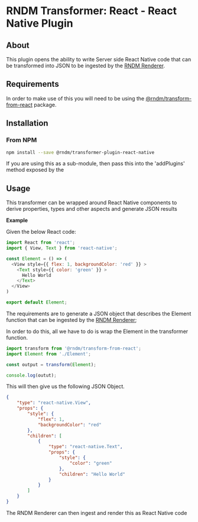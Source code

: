 # RNDM Transformer: React - React Native Plugin

## About

This plugin opens the ability to write Server side React Native code that can be transformed into JSON to be ingested by the [RNDM Renderer](https://github.com/rndm-com/rndm-render).

## Requirements

In order to make use of this you will need to be using the [@rndm/transform-from-react](https://github.com/rndm-com/rndm-transform-from-react) package.

## Installation

### From NPM

```sh
npm install --save @rndm/transformer-plugin-react-native
```

If you are using this as a sub-module, then pass this into the 'addPlugins' method exposed by the

## Usage

This transformer can be wrapped around React Native components to derive properties, types and other aspects and generate JSON results

**Example**

Given the below React code:

```javascript
import React from 'react';
import { View, Text } from 'react-native';

const Element = () => (
  <View style={{ flex: 1, backgroundColor: 'red' }} >
    <Text style={{ color: 'green' }} >
      Hello World
    </Text>
  </View>
)

export default Element;
```

The requirements are to generate a JSON object that describes the Element function that can be ingested by the [RNDM Renderer](https://github.com/rndm-com/rndm-render);

In order to do this, all we have to do is wrap the Element in the transformer function.

```javascript
import transform from '@rndm/transform-from-react';
import Element from './Element';

const output = transform(Element);

console.log(outut);
```

This will then give us the following JSON Object.

```json
{
    "type": "react-native.View",
    "props": {
        "style": {
            "flex": 1,
            "backgroundColor": "red"
        },
        "children": [
            {
                "type": "react-native.Text",
                "props": {
                    "style": {
                        "color": "green"
                    },
                    "children": "Hello World"
                }
            }
        ]
    }
}
```

The RNDM Renderer can then ingest and render this as React Native code
